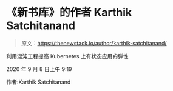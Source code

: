 # 《新书库》的作者 Karthik Satchitanand

> 原文：<https://thenewstack.io/author/karthik-satchitanand/>

利用混沌工程提高 Kubernetes 上有状态应用的弹性

2020 年 9 月 8 日上午 9:19

作者:Karthik Satchitanand